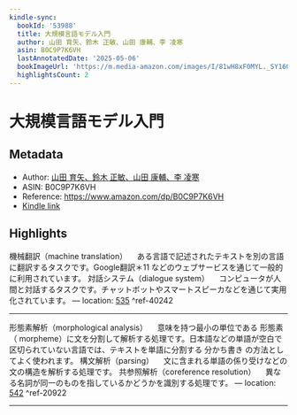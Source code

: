 ```yaml
---
kindle-sync:
  bookId: '53988'
  title: 大規模言語モデル入門
  author: 山田 育矢、鈴木 正敏、山田 康輔、李 凌寒
  asin: B0C9P7K6VH
  lastAnnotatedDate: '2025-05-06'
  bookImageUrl: 'https://m.media-amazon.com/images/I/81wH8xF0MYL._SY160.jpg'
  highlightsCount: 2
---
```

# 大規模言語モデル入門
## Metadata
* Author: [山田 育矢、鈴木 正敏、山田 康輔、李 凌寒](https://www.amazon.comundefined)
* ASIN: B0C9P7K6VH
* Reference: https://www.amazon.com/dp/B0C9P7K6VH
* [Kindle link](kindle://book?action=open&asin=B0C9P7K6VH)

## Highlights
機械翻訳（machine translation） 　ある言語で記述されたテキストを別の言語に翻訳するタスクです。Google翻訳＊11 などのウェブサービスを通じて一般的に利用されています。 対話システム（dialogue system） 　コンピュータが人間と対話するタスクです。チャットボットやスマートスピーカなどを通じて実用化されています。 — location: [535](kindle://book?action=open&asin=B0C9P7K6VH&location=535) ^ref-40242

---
形態素解析（morphological analysis） 　意味を持つ最小の単位である 形態素（ morpheme）に文を分割して解析する処理です。日本語などの単語が空白で区切られていない言語では、テキストを単語に分割する 分かち書き の方法としてよく使われます。 構文解析（parsing） 　文に含まれる単語の係り受けなどの文の構造を解析する処理です。 共参照解析（coreference resolution） 　異なる名詞が同一のものを指しているかどうかを識別する処理です。 — location: [542](kindle://book?action=open&asin=B0C9P7K6VH&location=542) ^ref-20922

---
